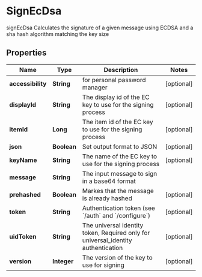 

# SignEcDsa

signEcDsa Calculates the signature of a given message using ECDSA and a sha hash algorithm matching the key size

## Properties

| Name | Type | Description | Notes |
|------------ | ------------- | ------------- | -------------|
|**accessibility** | **String** | for personal password manager |  [optional] |
|**displayId** | **String** | The display id of the EC key to use for the signing process |  [optional] |
|**itemId** | **Long** | The item id of the EC key to use for the signing process |  [optional] |
|**json** | **Boolean** | Set output format to JSON |  [optional] |
|**keyName** | **String** | The name of the EC key to use for the signing process |  [optional] |
|**message** | **String** | The input message to sign in a base64 format |  |
|**prehashed** | **Boolean** | Markes that the message is already hashed |  [optional] |
|**token** | **String** | Authentication token (see &#x60;/auth&#x60; and &#x60;/configure&#x60;) |  [optional] |
|**uidToken** | **String** | The universal identity token, Required only for universal_identity authentication |  [optional] |
|**version** | **Integer** | The version of the key to use for signing |  [optional] |



